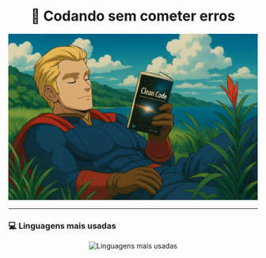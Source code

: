 

<h1 align="center">🦅 Codando sem cometer erros</h1>

<p align="center">
  <img src="homelander.png" width="650" alt="Homelander" />
</p>

---

### 💻 Linguagens mais usadas
<p align="center">
  <img 
    src="https://github-readme-stats.vercel.app/api/top-langs/?username=aronbarbosag&layout=compact&hide_border=true&title_color=0A66C2&text_color=FFFFFF&bg_color=0D1117" 
    alt="Linguagens mais usadas"
  />
</p>
